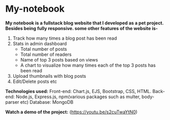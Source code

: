 # My-notebook
**My notebook is a fullstack blog website that I developed as a pet project. Besides being fully responsive. some other features of the website is-**

1. Track how many times a blog post has been read
2. Stats in admin dashboard
   * Total number of posts
   * Total number of readers
   * Name of top 3 posts based on views
   * A chart to visualize how many times each of the top 3 posts has been read
3. Upload thumbnails with blog posts
4. Edit/Delete posts etc

**Technologies used:**
Front-end: Chart.js, EJS, Bootstrap, CSS, HTML.
Back-end: Node.js, Express.js, npm(various packages such as multer, body-parser etc)
Database: MongoDB

**Watch a demo of the project:** (https://youtu.be/s2cuTwaYtN0)
